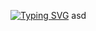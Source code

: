 [![Typing SVG](https://readme-typing-svg.herokuapp.com/?lines=First+line+of+text;Second+line+of+text)](https://git.io/typing-svg)
asd
<!---
soymaxi/soymaxi is a ✨ special ✨ repository because its `README.md` (this file) appears on your GitHub profile.
You can click the Preview link to take a look at your changes.
--->
